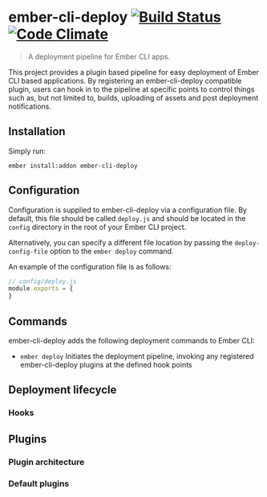 # ember-cli-deploy [![Build Status](https://travis-ci.org/ember-cli/ember-cli-deploy.svg?branch=master)](https://travis-ci.org/ember-cli/ember-cli-deploy) [![Code Climate](https://codeclimate.com/github/ember-cli/ember-cli-deploy/badges/gpa.svg)](https://codeclimate.com/github/ember-cli/ember-cli-deploy)

> A deployment pipeline for Ember CLI apps.

This project provides a plugin based pipeline for easy deployment of Ember CLI based applications. By registering an ember-cli-deploy compatible plugin, users can hook in to the pipeline at specific points to control things such as, but not limited to, builds, uploading of assets and post deployment notifications.

## Installation

Simply run:

```
ember install:addon ember-cli-deploy
```

## Configuration

Configuration is supplied to ember-cli-deploy via a configuration file.  By default, this file should be called `deploy.js` and should be located in the `config` directory in the root of your Ember CLI project.

Alternatively, you can specify a different file location by passing the `deploy-config-file` option to the `ember deploy` command.

An example of the configuration file is as follows:

```javascript
// config/deploy.js
module.exports = {
}
```

## Commands

ember-cli-deploy adds the following deployment commands to Ember CLI:

- `ember deploy` Initiates the deployment pipeline, invoking any registered ember-cli-deploy plugins at the defined hook points

## Deployment lifecycle

### Hooks

## Plugins

### Plugin architecture

### Default plugins
